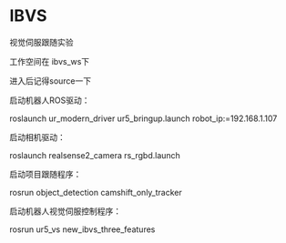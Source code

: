 # IBVS

视觉伺服跟随实验

工作空间在 ibvs_ws下

进入后记得source一下 

启动机器人ROS驱动：

roslaunch ur_modern_driver ur5_bringup.launch robot_ip:=192.168.1.107

启动相机驱动：

roslaunch realsense2_camera rs_rgbd.launch

启动项目跟随程序：

rosrun object_detection camshift_only_tracker

启动机器人视觉伺服控制程序：

rosrun ur5_vs new_ibvs_three_features
